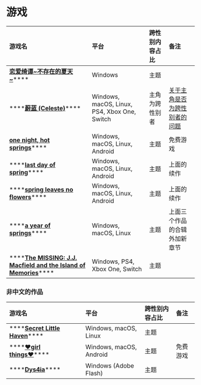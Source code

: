 # 游戏

| 游戏名 | 平台 | 跨性别内容占比 | 备注 |
| :--- | :--- | :--- | :--- |
| [**恋爱绮谭~不存在的夏天~**](https://store.steampowered.com/app/1345740/_/)\*\*\*\* | Windows | 主题 |  |
| \*\*\*\*[**蔚蓝 \(Celeste\)**](http://www.celestegame.com/)\*\*\*\* | Windows, macOS, Linux, PS4, Xbox One, Switch | 主角为跨性别者 | [关于主角是否为跨性别者的问题](https://zh.wikipedia.org/wiki/%E8%94%9A%E8%97%8D_%28%E9%81%8A%E6%88%B2%29#%E5%90%8E%E7%BB%AD%E5%8F%8D%E5%93%8D) |
| [**one night, hot springs**](https://npckc.itch.io/one-night-hot-springs#cwseen)\*\*\*\* | Windows, macOS, Linux, Android | 主题 | 免费游戏 |
| \*\*\*\*[**last day of spring**](https://npckc.itch.io/last-day-of-spring#cwseen)\*\*\*\* | Windows, macOS, Linux, Android | 主题 | 上面的续作 |
| \*\*\*\*[**spring leaves no flowers**](https://npckc.itch.io/spring-leaves-no-flowers#cwseen)\*\*\*\* | Windows, macOS, Linux, Android | 主题 | 上面的续作 |
| \*\*\*\*[**a year of springs**](https://npckc.itch.io/a-year-of-springs)\*\*\*\* | Windows, macOS, Linux | 主题 | 上面三个作品的合辑外加新章节 |
| \*\*\*\*[**The MISSING: J.J. Macfield and the Island of Memories**](https://store.steampowered.com/app/842910/The_MISSING_JJ_Macfield_and_the_Island_of_Memories/)\*\*\*\* | Windows, PS4, Xbox One, Switch | 主题 |  |



### 非中文的作品

| 游戏名 | 平台 | 跨性别内容占比 | 备注 |
| :--- | :--- | :--- | :--- |
| \*\*\*\*[**Secret Little Haven**](https://ristar.itch.io/secret-little-haven)\*\*\*\* | Windows, macOS, Linux | 主题 |  |
| \*\*\*\*[**♥girl things♥**](https://jaystarryart.itch.io/girl-things)\*\*\*\* | Windows, macOS, Android | 主题 | 免费游戏 |
| \*\*\*\*[**Dys4ia**](https://zkm.de/en/dys4ia)\*\*\*\* | Windows \(Adobe Flash\) | 主题 |  |



